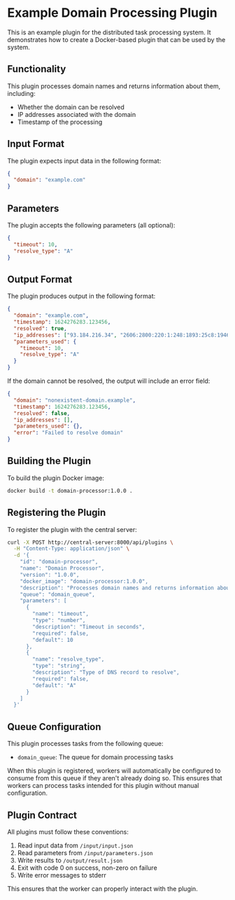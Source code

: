 # Example Domain Processing Plugin

This is an example plugin for the distributed task processing system. It demonstrates how to create a Docker-based plugin that can be used by the system.

## Functionality

This plugin processes domain names and returns information about them, including:

- Whether the domain can be resolved
- IP addresses associated with the domain
- Timestamp of the processing

## Input Format

The plugin expects input data in the following format:

```json
{
  "domain": "example.com"
}
```

## Parameters

The plugin accepts the following parameters (all optional):

```json
{
  "timeout": 10,
  "resolve_type": "A"
}
```

## Output Format

The plugin produces output in the following format:

```json
{
  "domain": "example.com",
  "timestamp": 1624276283.123456,
  "resolved": true,
  "ip_addresses": ["93.184.216.34", "2606:2800:220:1:248:1893:25c8:1946"],
  "parameters_used": {
    "timeout": 10,
    "resolve_type": "A"
  }
}
```

If the domain cannot be resolved, the output will include an error field:

```json
{
  "domain": "nonexistent-domain.example",
  "timestamp": 1624276283.123456,
  "resolved": false,
  "ip_addresses": [],
  "parameters_used": {},
  "error": "Failed to resolve domain"
}
```

## Building the Plugin

To build the plugin Docker image:

```bash
docker build -t domain-processor:1.0.0 .
```

## Registering the Plugin

To register the plugin with the central server:

```bash
curl -X POST http://central-server:8000/api/plugins \
  -H "Content-Type: application/json" \
  -d '{
    "id": "domain-processor",
    "name": "Domain Processor",
    "version": "1.0.0",
    "docker_image": "domain-processor:1.0.0",
    "description": "Processes domain names and returns information about them",
    "queue": "domain_queue",
    "parameters": [
      {
        "name": "timeout",
        "type": "number",
        "description": "Timeout in seconds",
        "required": false,
        "default": 10
      },
      {
        "name": "resolve_type",
        "type": "string",
        "description": "Type of DNS record to resolve",
        "required": false,
        "default": "A"
      }
    ]
  }'
```

## Queue Configuration

This plugin processes tasks from the following queue:

- `domain_queue`: The queue for domain processing tasks

When this plugin is registered, workers will automatically be configured to consume from this queue if they aren't already doing so. This ensures that workers can process tasks intended for this plugin without manual configuration.

## Plugin Contract

All plugins must follow these conventions:

1. Read input data from `/input/input.json`
2. Read parameters from `/input/parameters.json`
3. Write results to `/output/result.json`
4. Exit with code 0 on success, non-zero on failure
5. Write error messages to stderr

This ensures that the worker can properly interact with the plugin.
